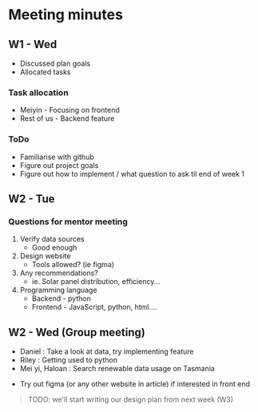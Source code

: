 # Meeting minutes

## W1 - Wed
- Discussed plan goals
- Allocated tasks
### Task allocation
- Meiyin - Focusing on frontend
- Rest of us - Backend feature

### ToDo
- Familiarise with github
- Figure out project goals
- Figure out how to implement / what question to ask til end of week 1


## W2 - Tue
### Questions for mentor meeting
1. Verify data sources
    - Good enough
2. Design website
    - Tools allowed? (ie figma)
3. Any recommendations?
    - ie. Solar panel distribution, efficiency...
4. Programming language
    - Backend - python
    - Frontend - JavaScript, python, html....

## W2 - Wed (Group meeting)
- Daniel : Take a look at data, try implementing feature
- Riley : Getting used to python
- Mei yi, Haloan : Search renewable data usage on Tasmania
+ Try out figma (or any other website in article) if interested in front end
>TODO: we'll start writing our design plan from next week (W3)

